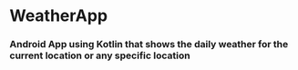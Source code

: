 # WeatherApp
<h3>Android App using Kotlin that shows the daily weather for the current location or any specific location</h3>
